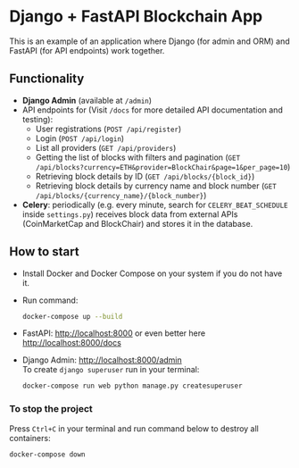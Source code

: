 # Django + FastAPI Blockchain App

This is an example of an application where Django (for admin and ORM) and FastAPI (for API endpoints) work together.

## Functionality
- **Django Admin** (available at `/admin`)
- API endpoints for (Visit `/docs` for more detailed API documentation and testing):
  - User registrations (`POST /api/register`)
  - Login (`POST /api/login`)
  - List all providers (`GET /api/providers`)
  - Getting the list of blocks with filters and pagination (`GET /api/blocks?currency=ETH&provider=BlockChair&page=1&per_page=10`)
  - Retrieving block details by ID (`GET /api/blocks/{block_id}`)
  - Retrieving block details by currency name and block number (`GET /api/blocks/{currency_name}/{block_number}`)
- **Celery**: periodically (e.g. every minute, search for `CELERY_BEAT_SCHEDULE` inside `settings.py`) receives block data from external APIs (CoinMarketCap and BlockChair) and stores it in the database.

## How to start
- Install Docker and Docker Compose on your system if you do not have it.
- Run command:
    ```bash
    docker-compose up --build
    ```

- FastAPI: [http://localhost:8000](http://localhost:8000) or even better here [http://localhost:8000/docs](http://localhost:8000/docs)
- Django Admin: [http://localhost:8000/admin](http://localhost:8000/admin)  
   To create `django superuser` run in your terminal:
    ```bash
    docker-compose run web python manage.py createsuperuser
    ```

### To stop the project
Press `Ctrl+C` in your terminal and run command below to destroy all containers:
```bash
docker-compose down
